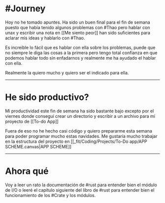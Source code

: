 # #Journey 

Hoy no he tomado apuntes. Ha sido un buen final para el fin de semana puesto que había tenido algunos problemas con #Thao  pero hablar con unax y escribir una nota en [[Me siento peor]] han sido suficientes para aclarar mis ideas y hablarlo con #Thao. 

Es increíble lo fácil que es hablar con ella sobre los problemas, puede que no siempre le diga las cosas a la primera pero tengo total confianza en que podemos hablar todo sin enfadarnos y realmente me ha ayudado el hablar con ella. 

Realmente la quiero mucho y quiero ser el indicado para ella.

---
# He sido productivo?

Mi productividad este fin de semana ha sido bastante bajo excepto por el viernes donde conseguí crear un directorio y escribir a un archivo para mí proyecto de [[To-do App]]

Fuera de eso no he hecho casi código y quiero prepararme esta semana para poder programar mucho estas navidades. Me gustaría mucho trabajar en la estructura del proyecto en [[_fit/Coding/Projects/To-Do app/APP SCHEME.canvas|APP SCHEME]]

---
# Ahora qué 

Voy a leer un rato la documentación de #rust para entender bien el módulo de I/O o leeré el capítulo siguiente del libro de #rust para entender bien el funcionamiento de los #Crate y los módulos.
